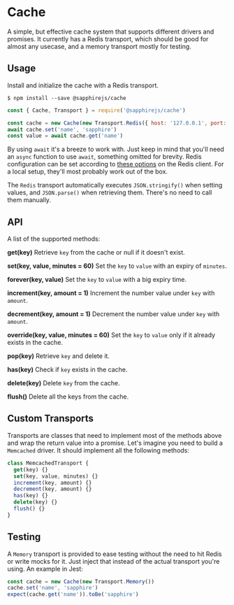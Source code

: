 # Cache

A simple, but effective cache system that supports different drivers and promises. It currently has a Redis transport, which should be good for almost any usecase, and a memory transport mostly for testing.

## Usage

Install and initialize the cache with a Redis transport.

```
$ npm install --save @sapphirejs/cache
```

```js
const { Cache, Transport } = require('@sapphirejs/cache')

const cache = new Cache(new Transport.Redis({ host: '127.0.0.1', port: 6379 }))
await cache.set('name', 'sapphire')
const value = await cache.get('name')
```

By using `await` it's a breeze to work with. Just keep in mind that you'll need an `async` function to use `await`, something omitted for brevity. Redis configuration can be set according to [these options](https://github.com/NodeRedis/node_redis#options-object-properties) on the Redis client. For a local setup, they'll most probably work out of the box.

The `Redis` transport automatically executes `JSON.stringify()` when setting values, and `JSON.parse()` when retrieving them. There's no need to call them manually.

## API

A list of the supported methods:

**get(key)** Retrieve `key` from the cache or null if it doesn't exist.

**set(key, value, minutes = 60)** Set the `key` to `value` with an expiry of `minutes`.

**forever(key, value)** Set the `key` to `value` with a big expiry time.

**increment(key, amount = 1)** Increment the number value under `key` with `amount`.

**decrement(key, amount = 1)** Decrement the number value under `key` with `amount`.

**override(key, value, minutes = 60)** Set the `key` to `value` only if it already exists in the cache.

**pop(key)** Retrieve `key` and delete it.

**has(key)** Check if `key` exists in the cache.

**delete(key)** Delete `key` from the cache.

**flush()** Delete all the keys from the cache.

## Custom Transports

Transports are classes that need to implement most of the methods above and wrap the return value into a promise. Let's imagine you need to build a `Memcached` driver. It should implement all the following methods:

```js
class MemcachedTransport {
  get(key) {}
  set(key, value, minutes) {}
  increment(key, amount) {}
  decrement(key, amount) {}
  has(key) {}
  delete(key) {}
  flush() {}
}
```

## Testing

A `Memory` transport is provided to ease testing without the need to hit Redis or write mocks for it. Just inject that instead of the actual transport you're using. An example in Jest:

```js
const cache = new Cache(new Transport.Memory())
cache.set('name', 'sapphire')
expect(cache.get('name')).toBe('sapphire')
```
